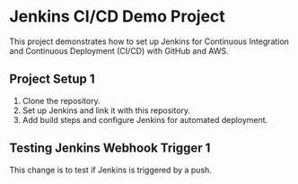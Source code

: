 # Jenkins CI/CD Demo Project

This project demonstrates how to set up Jenkins for Continuous Integration and Continuous Deployment (CI/CD) with GitHub and AWS.

## Project Setup 1

1. Clone the repository.
2. Set up Jenkins and link it with this repository.
3. Add build steps and configure Jenkins for automated deployment.
## Testing Jenkins Webhook Trigger 1

This change is to test if Jenkins is triggered by a push.
